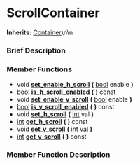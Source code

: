 #  ScrollContainer  
**Inherits:** [Container](class_container)\\n\\n
###  Brief Description  


###  Member Functions 
  * void  **[set_enable_h_scroll](#set_enable_h_scroll)**  **(** [bool](class_bool) enable  **)**
  * [bool](class_bool)  **[is_h_scroll_enabled](#is_h_scroll_enabled)**  **(** **)** const
  * void  **[set_enable_v_scroll](#set_enable_v_scroll)**  **(** [bool](class_bool) enable  **)**
  * [bool](class_bool)  **[is_v_scroll_enabled](#is_v_scroll_enabled)**  **(** **)** const
  * void  **[set_h_scroll](#set_h_scroll)**  **(** [int](class_int) val  **)**
  * [int](class_int)  **[get_h_scroll](#get_h_scroll)**  **(** **)** const
  * void  **[set_v_scroll](#set_v_scroll)**  **(** [int](class_int) val  **)**
  * [int](class_int)  **[get_v_scroll](#get_v_scroll)**  **(** **)** const

###  Member Function Description  
